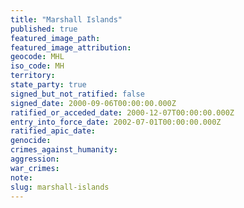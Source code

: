 ```yaml
---
title: "Marshall Islands"
published: true
featured_image_path:
featured_image_attribution:
geocode: MHL
iso_code: MH
territory:
state_party: true
signed_but_not_ratified: false
signed_date: 2000-09-06T00:00:00.000Z
ratified_or_acceded_date: 2000-12-07T00:00:00.000Z
entry_into_force_date: 2002-07-01T00:00:00.000Z
ratified_apic_date:
genocide:
crimes_against_humanity:
aggression:
war_crimes:
note:
slug: marshall-islands
---
```

